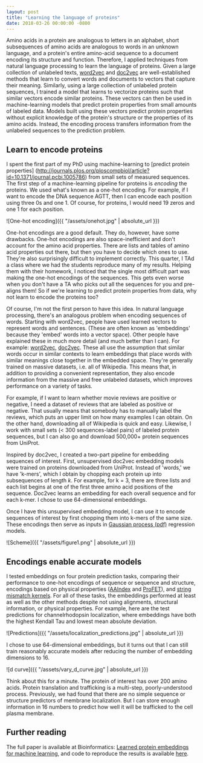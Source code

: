 ```yaml
---
layout: post
title: "Learning the language of proteins"
date: 2018-03-26 00:00:00 -0800
---
```



Amino acids in a protein are analogous to letters in an alphabet, short subsequences of amino acids are analogous to words in an unknown language, and a protein's entire amino-acid sequence to a document encoding its structure and function. Therefore, I applied techniques from natural language processing to learn the language of proteins. Given a large collection of unlabeled texts, [word2vec](https://papers.nips.cc/paper/5021-distributed-representations-of-words-and-phrases-and-their-compositionality.pdf) and [doc2vec](https://arxiv.org/abs/1405.4053) are well-established methods that learn to convert words and documents to vectors that capture their meaning. Similarly, using a large collection of unlabeled protein sequences, I trained a model that learns to vectorize proteins such that similar vectors encode similar proteins. These vectors can then be used in machine-learning models that predict protein properties from small amounts of labeled data. Models built using these vectors predict protein properties without explicit knowledge of the protein's structure or the properties of its amino acids. Instead, the encoding process transfers information from the unlabeled sequences to the prediction problem.

## Learn to encode proteins

I spent the first part of my PhD using machine-learning to [predict protein properties] (http://journals.plos.org/ploscompbiol/article?id=10.1371/journal.pcbi.1005786) from small sets of measured sequences. The first step of a machine-learning pipeline for proteins is *encoding* the proteins. We used what's known as a one-hot encoding. For example, if I want to encode the DNA sequence AGTT, then I can encode each position using three 0s and one 1. Of course, for proteins, I would need 19 zeros and one 1 for each position.

![One-hot encoding]({{ "/assets/onehot.jpg" | absolute_url }})

One-hot encodings are a good default. They do, however, have some drawbacks. One-hot encodings are also space-inefficient and don't account for the amino acid properties. There are lists and tables of amino acid properties out there, but then you have to decide which ones to use. They're also surprisingly difficult to implement correctly. This quarter, I TAd a class where we had the students reproduce many of my results. Helping them with their homework, I noticed that the single most difficult part was making the one-hot encodings of the sequences. This gets even worse when you don't have a TA who picks out all the sequences for you and pre-aligns them!  So if we're learning to predict protein properties from data, why not learn to encode the proteins too?

Of course, I'm not the first person to have this idea. In natural language processing, there's an analogous problem when encoding sequences of words. Starting with word2vec, people have used learned vectors to represent words and sentences. (These are often known as 'embeddings' because they 'embed' words into a vector space). Other people have explained these in much more detail (and much better than I can). For example: [word2vec](https://blog.acolyer.org/2016/04/21/the-amazing-power-of-word-vectors/), [doc2vec](https://blog.acolyer.org/2016/06/01/distributed-representations-of-sentences-and-documents/). These all use the assumption that similar words occur in similar contexts to learn embeddings that place words with similar meanings close together in the embedded space. They're generally trained on massive datasets, i.e. all of Wikipedia. This means that, in addition to providing a convenient representation, they also encode information from the massive and free unlabeled datasets, which improves performance on a variety of tasks.

For example, if I want to learn whether movie reviews are positive or negative, I need a dataset of reviews that are labeled as positive or negative. That usually means that somebody has to manually label the reviews, which puts an upper limit on how many examples I can obtain. On the other hand, downloading all of Wikipedia is quick and easy. Likewise, I work with small sets (< 300 sequences-label pairs) of labeled protein sequences, but I can also go and download 500,000+ protein sequences from UniProt.

Inspired by doc2vec, I created a two-part pipeline for embedding sequences of interest. First, unsupervised doc2vec embedding models were trained on proteins downloaded from UniProt. Instead of 'words,' we have 'k-mers', which I obtain by chopping each protein up into subsequences of length *k*. For example, for k = 3, there are three lists and each list begins at one of the first three amino acid positions of the sequence. Doc2vec learns an embedding for each overall sequence and for each k-mer. I chose to use 64-dimensional embeddings.

Once I have this unsupervised embedding model, I can use it to encode sequences of interest by first chopping them into k-mers of the same size. These encodings then serve as inputs in [Gaussian process (pdf)](www.gaussianprocess.org/gpml/chapters/RW.pdf) regression models.

![Scheme]({{ "/assets/figure1.png" | absolute_url }})


## Encodings enable accurate models

I tested embeddings on four protein prediction tasks, comparing their performance to one-hot encodings of sequence or sequence and structure, encodings based on physical properties ([AAIndex](https://www.ncbi.nlm.nih.gov/pubmed/9847231) and [ProFET](https://academic.oup.com/bioinformatics/article/31/21/3429/194375)), and [string mismatch kernels](https://academic.oup.com/bioinformatics/article/20/4/467/192308). For all of these tasks, the embeddings performed at least as well as the other methods despite not using alignments, structural information, or physical properties. For example, here are the test predictions for channelrhodopsin localization, where embeddings have both the highest Kendall Tau and lowest mean absolute deviation.

![Predictions]({{ "/assets/localization_predictions.jpg" | absolute_url }})

I chose to use 64-dimensional embeddings, but it turns out that I can still train reasonably accurate models after reducing the number of embedding dimensions to 16.

![d curve]({{ "/assets/vary_d_curve.jpg" | absolute_url }})

Think about this for a minute. The protein of interest has over 200 amino acids. Protein translation and trafficking is a multi-step, poorly-understood process. Previously, we had found that there are no simple sequence or structure predictors of membrane localization. But I can store enough information in 16 numbers to predict how well it will be trafficked to the cell plasma membrane.

## Further reading

The full paper is available at Bioinformatics:  [Learned protein embeddings for machine learning](https://academic.oup.com/bioinformatics/advance-article/doi/10.1093/bioinformatics/bty178/4951834?guestAccessKey=aa420938-7c4a-4c47-8763-bad82d936d10), and code to reproduce the results is available [here](https://github.com/fhalab/embeddings_reproduction).
